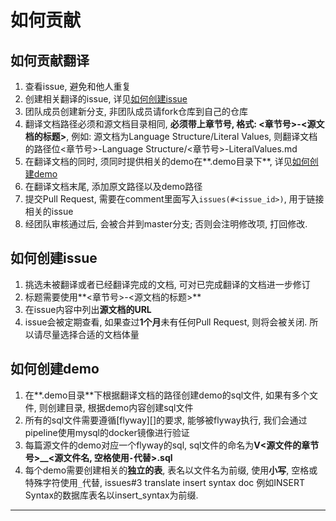 # 如何贡献

## 如何贡献翻译

1. 查看issue, 避免和他人重复
2. 创建相关翻译的issue, 详见[如何创建issue](#如何创建issue)
3. 团队成员创建新分支, 非团队成员请fork仓库到自己的仓库
4. 翻译文档路径必须和源文档目录相同, **必须带上章节号, 格式: <章节号>-<源文档的标题>**, 
例如: 源文档为Language Structure/Literal Values, 
则翻译文档的路径位<章节号>-Language Structure/<章节号>-LiteralValues.md
5. 在翻译文档的同时, 须同时提供相关的demo在**.demo目录下**, 详见[如何创建demo](#如何创建demo)
6. 在翻译文档末尾, 添加原文路径以及demo路径
7. 提交Pull Request, 需要在comment里面写入`issues(#<issue_id>)`, 用于链接相关的issue
8. 经团队审核通过后, 会被合并到master分支; 否则会注明修改项, 打回修改.

## 如何创建issue

1. 挑选未被翻译或者已经翻译完成的文档, 可对已完成翻译的文档进一步修订
2. 标题需要使用**<章节号>-<源文档的标题>**
3. 在issue内容中列出**源文档的URL**
4. issue会被定期查看, 如果查过**1个月**未有任何Pull Request, 则将会被关闭.
所以请尽量选择合适的文档体量

## 如何创建demo

1. 在**.demo目录**下根据翻译文档的路径创建demo的sql文件, 
如果有多个文件, 则创建目录, 根据demo内容创建sql文件
2. 所有的sql文件需要遵循[flyway][]的要求, 能够被flyway执行, 
我们会通过pipeline使用mysql的docker镜像进行验证
3. 每篇源文件的demo对应一个flyway的sql, sql文件的命名为**V<源文件的章节号>__<源文件名, 空格使用`-`代替>.sql**
4. 每个demo需要创建相关的**独立的表**, 表名以文件名为前缀, 使用**小写**, 空格或特殊字符使用`_`代替, 
issues#3 translate insert syntax doc
例如INSERT Syntax的数据库表名以insert_syntax为前缀.

---

